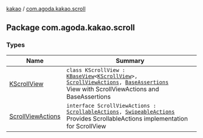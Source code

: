 [kakao](../index.md) / [com.agoda.kakao.scroll](./index.md)

## Package com.agoda.kakao.scroll

### Types

| Name | Summary |
|---|---|
| [KScrollView](-k-scroll-view/index.md) | `class KScrollView : `[`KBaseView`](../com.agoda.kakao.common.views/-k-base-view/index.md)`<`[`KScrollView`](-k-scroll-view/index.md)`>, `[`ScrollViewActions`](-scroll-view-actions/index.md)`, `[`BaseAssertions`](../com.agoda.kakao.common.assertions/-base-assertions/index.md)<br>View with ScrollViewActions and BaseAssertions |
| [ScrollViewActions](-scroll-view-actions/index.md) | `interface ScrollViewActions : `[`ScrollableActions`](../com.agoda.kakao.common.actions/-scrollable-actions/index.md)`, `[`SwipeableActions`](../com.agoda.kakao.common.actions/-swipeable-actions/index.md)<br>Provides ScrollableActions implementation for ScrollView |
